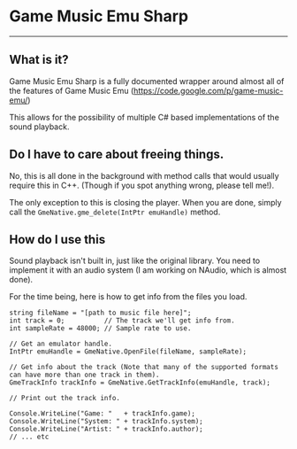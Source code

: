 # Game Music Emu Sharp
----
## What is it?

Game Music Emu Sharp is a fully documented wrapper around almost all of the features of Game Music Emu (https://code.google.com/p/game-music-emu/)

This allows for the possibility of multiple C# based implementations of the sound playback.

## Do I have to care about freeing things.

No, this is all done in the background with method calls that would usually require this in C++. (Though if you spot anything wrong, please tell me!).

The only exception to this is closing the player. When you are done, simply call the ```GmeNative.gme_delete(IntPtr emuHandle)``` method.

## How do I use this

Sound playback isn't built in, just like the original library. You need to implement it with an audio system (I am working on NAudio, which is almost done).

For the time being, here is how to get info from the files you load.

```
string fileName = "[path to music file here]";
int track = 0;          // The track we'll get info from.
int sampleRate = 48000; // Sample rate to use.

// Get an emulator handle.
IntPtr emuHandle = GmeNative.OpenFile(fileName, sampleRate);

// Get info about the track (Note that many of the supported formats can have more than one track in them).
GmeTrackInfo trackInfo = GmeNative.GetTrackInfo(emuHandle, track);

// Print out the track info.

Console.WriteLine("Game: "   + trackInfo.game);
Console.WriteLine("System: " + trackInfo.system);
Console.WriteLine("Artist: " + trackInfo.author);
// ... etc

```